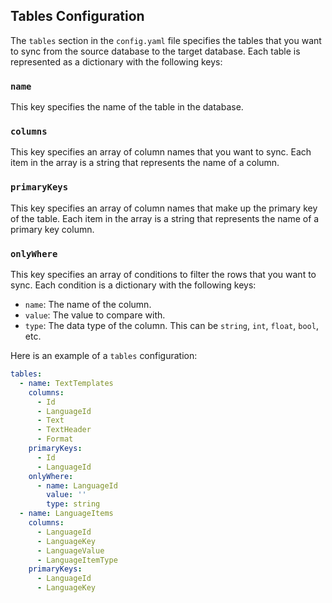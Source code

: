 ## Tables Configuration

The `tables` section in the `config.yaml` file specifies the tables that you want to sync from the source database to the target database. Each table is represented as a dictionary with the following keys:

### `name`

This key specifies the name of the table in the database.

### `columns`

This key specifies an array of column names that you want to sync. Each item in the array is a string that represents the name of a column.

### `primaryKeys`

This key specifies an array of column names that make up the primary key of the table. Each item in the array is a string that represents the name of a primary key column.

### `onlyWhere`

This key specifies an array of conditions to filter the rows that you want to sync. Each condition is a dictionary with the following keys:

- `name`: The name of the column.
- `value`: The value to compare with.
- `type`: The data type of the column. This can be `string`, `int`, `float`, `bool`, etc.

Here is an example of a `tables` configuration:

```yaml
tables:
  - name: TextTemplates
    columns:
      - Id
      - LanguageId
      - Text
      - TextHeader
      - Format
    primaryKeys:
      - Id
      - LanguageId
    onlyWhere:
      - name: LanguageId
        value: ''
        type: string
  - name: LanguageItems
    columns:
      - LanguageId
      - LanguageKey
      - LanguageValue
      - LanguageItemType
    primaryKeys:
      - LanguageId
      - LanguageKey
